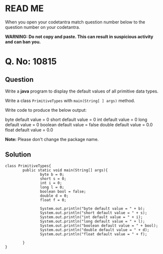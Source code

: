 ﻿# READ ME
When you open your codetantra match question number below to the question number on your codetantra.

**WARNING: Do not copy and paste. This can result in suspicious activity and can ban you.**


# Q. No: 10815

## Question


Write a **java** program to display the default values of all primitive data types.  
  
Write a class `PrimitiveTypes` with `main(String[ ] args)` method.  
  
Write code to produce the below output:  

byte default value = 0
short default value = 0
int default value = 0
long default value = 0
boolean default value = false
double default value = 0.0
float default value = 0.0

  
  
**Note:** Please don't change the package name.
    
## Solution
```
class PrimitiveTypes{
        public static void main(String[] args){
                byte b = 0;
                short s = 0;
                int i = 0;
                long l = 0;
                boolean bool = false;
                double d = 0;
                float f = 0;

                System.out.println("byte default value = " + b);
                System.out.println("short default value = " + s);
                System.out.println("int default value = " + i);
                System.out.println("long default value = " + l);
                System.out.println("boolean default value = " + bool);
                System.out.println("double default value = " + d);
                System.out.println("float default value = " + f);

        }
}
```

